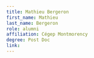 ```yaml
---
title: Mathieu Bergeron
first_name: Mathieu
last_name: Bergeron
role: alumni
affiliation: Cégep Montmorency
degree: Post Doc
link:
---
```


